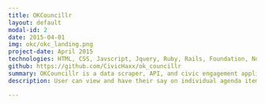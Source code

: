```yaml
---
title: OKCouncillr
layout: default
modal-id: 2
date: 2015-04-01
img: okc/okc_landing.png
project-date: April 2015
technologies: HTML, CSS, Javscript, Jquery, Ruby, Rails, Foundation, Nokogiri
github: https://github.com/CivicHaxx/ok_councillr 
summary: OKCouncillr is a data scraper, API, and civic engagement application for the City of Toronto. The scraper pulls data from Toronto City Council meetings and parses it into a database, the API serves the data up as JSON, and the app allows people to have their say on individual agenda items and view the voting history of their city councillors. View the live site at <a href="http://okcouncillr.cloudapp.net/" target="blank">http://okcouncillr.cloudapp.net/</a>.
description: User can view and have their say on individual agenda items <img class="img-responsive img-centered" src="img/portfolio/okc/okc_items_show.png"> Users can see their voting history, and find out their ward and councillor <img class="img-responsive img-centered" src="img/portfolio/okc/okc_myvotes.png">  Search for items and see how other users voted <img class="img-responsive img-centered" src="img/portfolio/okc/okc_items_index.png"> Learn more about Toronto City Councillors; <br> see their voting history and get their contact information <img class="img-responsive img-centered" src="img/portfolio/okc/okc_councillors.png"> 

---
```

